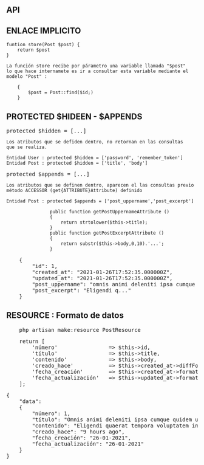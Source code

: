 ## API

## ENLACE IMPLICITO

    funtion store(Post $post) {
        return $post
    }

    La función store recibe por párametro una variable llamada "$post"
    lo que hace internamete es ir a consultar esta variable mediante el
    modelo "Post" :

        {
            $post = Post::find($id;)
        }

## PROTECTED $HIDEEN - $APPENDS

<pre>protected $hidden = [...]</pre>
    Los atributos que se defiden dentro, no retornan en las consultas
    que se realiza.

    Entidad User : protected $hidden = ['password', 'remember_token']
    Entidad Post : protected $hidden = ['title', 'body']

<pre>protected $appends = [...]</pre>
    Los atributos que se definen dentro, aparecen el las consultas previo
    método ACCESSOR (get{ATTRIBUTE}Attribute) definido 

    Entidad Post : protected $appends = ['post_uppername','post_excerpt']
     
                    public function getPostUppernameAttribute ()
                    {
                        return strtolower($this->title);
                    }
                    public function getPostExcerptAttribute () 
                    {
                        return substr($this->body,0,10).'...';
                    }

<pre>
    {
        "id": 1,
        "created_at": "2021-01-26T17:52:35.000000Z",
        "updated_at": "2021-01-26T17:52:35.000000Z",
        "post_uppername": "omnis animi deleniti ipsa cumque quidem ut.",
        "post_excerpt": "Eligendi q..."
    }
</pre>

## RESOURCE : Formato de datos

<pre>
    php artisan make:resource PostResource
</pre>

<pre>
    return [
        'número'                => $this->id,
        'título'                => $this->title,
        'contenido'             => $this->body,
        'creado_hace'           => $this->created_at->diffForHumans(), 
        'fecha_creación'        => $this->created_at->format('d-m-Y'),
        'fecha_actualización'   => $this->updated_at->format('d-m-Y'),
    ];
</pre>
<pre>
{
    "data": 
    {
        "número": 1,
        "título": "Omnis animi deleniti ipsa cumque quidem ut.",
        "contenido": "Eligendi quaerat tempora voluptatem in occaecati..",
        "creado_hace": "9 hours ago",
        "fecha_creación": "26-01-2021",
        "fecha_actualización": "26-01-2021"
    }
}
</pre>